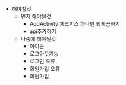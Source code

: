 - 해야할것
  - 먼저 해야될것
    - AddActivity 체크박스 하나만 되게끔하기
    - api추가하기
  - 나중에 해야될것
    - 아이콘
    - 로그아웃기능
    - 로그인 오류
    - 회원가입 오류
    - 회원가입

